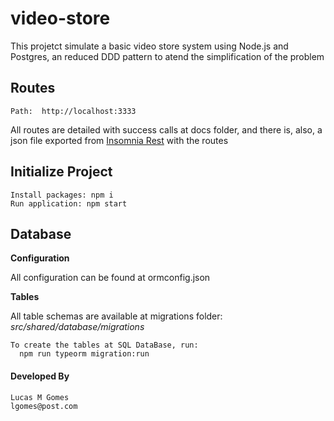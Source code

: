 # video-store
This projetct simulate a basic video store system using Node.js and Postgres, an reduced DDD pattern to atend the simplification of the problem

## Routes
    
    Path:  http://localhost:3333
    

All routes are detailed with success calls at docs folder, and there is, also, a json file exported from [Insomnia Rest](https://insomnia.rest/) with the routes

## Initialize Project

    Install packages: npm i
    Run application: npm start

## Database

**Configuration**

All configuration can be found at ormconfig.json

**Tables**
    
All table schemas are available at migrations folder: _src/shared/database/migrations_

    To create the tables at SQL DataBase, run:
      npm run typeorm migration:run

#### Developed By

    Lucas M Gomes
    lgomes@post.com